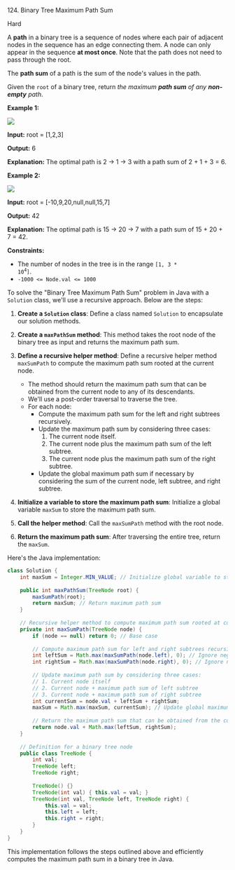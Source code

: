 124\. Binary Tree Maximum Path Sum

Hard

A **path** in a binary tree is a sequence of nodes where each pair of adjacent nodes in the sequence has an edge connecting them. A node can only appear in the sequence **at most once**. Note that the path does not need to pass through the root.

The **path sum** of a path is the sum of the node's values in the path.

Given the `root` of a binary tree, return _the maximum **path sum** of any **non-empty** path_.

**Example 1:**

![](https://leetcode-in-java.github.io/src/main/java/g0101_0200/s0124_binary_tree_maximum_path_sum/exx1.jpg)

**Input:** root = [1,2,3]

**Output:** 6

**Explanation:** The optimal path is 2 -> 1 -> 3 with a path sum of 2 + 1 + 3 = 6. 

**Example 2:**

![](https://leetcode-in-java.github.io/src/main/java/g0101_0200/s0124_binary_tree_maximum_path_sum/exx2.jpg)

**Input:** root = [-10,9,20,null,null,15,7]

**Output:** 42

**Explanation:** The optimal path is 15 -> 20 -> 7 with a path sum of 15 + 20 + 7 = 42. 

**Constraints:**

*   The number of nodes in the tree is in the range <code>[1, 3 * 10<sup>4</sup>]</code>.
*   `-1000 <= Node.val <= 1000`

To solve the "Binary Tree Maximum Path Sum" problem in Java with a `Solution` class, we'll use a recursive approach. Below are the steps:

1. **Create a `Solution` class**: Define a class named `Solution` to encapsulate our solution methods.

2. **Create a `maxPathSum` method**: This method takes the root node of the binary tree as input and returns the maximum path sum.

3. **Define a recursive helper method**: Define a recursive helper method `maxSumPath` to compute the maximum path sum rooted at the current node.
   - The method should return the maximum path sum that can be obtained from the current node to any of its descendants.
   - We'll use a post-order traversal to traverse the tree.
   - For each node:
     - Compute the maximum path sum for the left and right subtrees recursively.
     - Update the maximum path sum by considering three cases:
       1. The current node itself.
       2. The current node plus the maximum path sum of the left subtree.
       3. The current node plus the maximum path sum of the right subtree.
     - Update the global maximum path sum if necessary by considering the sum of the current node, left subtree, and right subtree.

4. **Initialize a variable to store the maximum path sum**: Initialize a global variable `maxSum` to store the maximum path sum.

5. **Call the helper method**: Call the `maxSumPath` method with the root node.

6. **Return the maximum path sum**: After traversing the entire tree, return the `maxSum`.

Here's the Java implementation:

```java
class Solution {
    int maxSum = Integer.MIN_VALUE; // Initialize global variable to store maximum path sum
    
    public int maxPathSum(TreeNode root) {
        maxSumPath(root);
        return maxSum; // Return maximum path sum
    }
    
    // Recursive helper method to compute maximum path sum rooted at current node
    private int maxSumPath(TreeNode node) {
        if (node == null) return 0; // Base case
        
        // Compute maximum path sum for left and right subtrees recursively
        int leftSum = Math.max(maxSumPath(node.left), 0); // Ignore negative sums
        int rightSum = Math.max(maxSumPath(node.right), 0); // Ignore negative sums
        
        // Update maximum path sum by considering three cases:
        // 1. Current node itself
        // 2. Current node + maximum path sum of left subtree
        // 3. Current node + maximum path sum of right subtree
        int currentSum = node.val + leftSum + rightSum;
        maxSum = Math.max(maxSum, currentSum); // Update global maximum path sum
        
        // Return the maximum path sum that can be obtained from the current node to any of its descendants
        return node.val + Math.max(leftSum, rightSum);
    }
    
    // Definition for a binary tree node
    public class TreeNode {
        int val;
        TreeNode left;
        TreeNode right;
        
        TreeNode() {}
        TreeNode(int val) { this.val = val; }
        TreeNode(int val, TreeNode left, TreeNode right) {
            this.val = val;
            this.left = left;
            this.right = right;
        }
    }
}
```

This implementation follows the steps outlined above and efficiently computes the maximum path sum in a binary tree in Java.